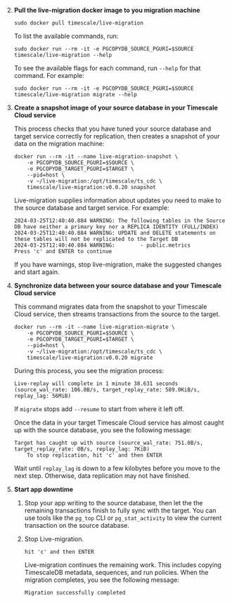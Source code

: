 2. **Pull the live-migration docker image to you migration machine**

   ```shell
   sudo docker pull timescale/live-migration
   ```
   To list the available commands, run:
   ```shell
   sudo docker run --rm -it -e PGCOPYDB_SOURCE_PGURI=$SOURCE  timescale/live-migration --help
   ```
   To see the available flags for each command, run `--help` for that command. For example:
   ```shell
   sudo docker run --rm -it -e PGCOPYDB_SOURCE_PGURI=$SOURCE  timescale/live-migration migrate --help
   ```
 
1. **Create a snapshot image of your source database in your Timescale Cloud service**

   This process checks that you have tuned your source database and target service correctly for replication, 
   then creates a snapshot of your data on the migration machine:

   ```shell
   docker run --rm -it --name live-migration-snapshot \
       -e PGCOPYDB_SOURCE_PGURI=$SOURCE \
       -e PGCOPYDB_TARGET_PGURI=$TARGET \
       --pid=host \
       -v ~/live-migration:/opt/timescale/ts_cdc \
       timescale/live-migration:v0.0.20 snapshot
   ```

   Live-migration supplies information about updates you need to make to the source database and target service. For example:   

   ```shell
   2024-03-25T12:40:40.884 WARNING: The following tables in the Source DB have neither a primary key nor a REPLICA IDENTITY (FULL/INDEX)
   2024-03-25T12:40:40.884 WARNING: UPDATE and DELETE statements on these tables will not be replicated to the Target DB
   2024-03-25T12:40:40.884 WARNING:        - public.metrics
   Press 'c' and ENTER to continue
   ```

   If you have warnings, stop live-migration, make the suggested changes and start again.

1. **Synchronize data between your source database and your Timescale Cloud service**

    This command migrates data from the snapshot to your Timescale Cloud service, then streams 
    transactions from the source to the target. 

   ```shell
   docker run --rm -it --name live-migration-migrate \
       -e PGCOPYDB_SOURCE_PGURI=$SOURCE \
       -e PGCOPYDB_TARGET_PGURI=$TARGET \
       --pid=host \
       -v ~/live-migration:/opt/timescale/ts_cdc \
       timescale/live-migration:v0.0.20 migrate
   ```
   
   During this process, you see the migration process:

   ```shell
   Live-replay will complete in 1 minute 38.631 seconds (source_wal_rate: 106.0B/s, target_replay_rate: 589.0KiB/s, replay_lag: 56MiB)
   ```

   If `migrate` stops add `--resume` to start from where it left off. 

   Once the data in your target Timescale Cloud service has almost caught up with the source database, 
   you see the following message:

   ```shell
   Target has caught up with source (source_wal_rate: 751.0B/s, target_replay_rate: 0B/s, replay_lag: 7KiB)
       To stop replication, hit 'c' and then ENTER
   ```
   
   Wait until `replay_lag` is down to a few kilobytes before you move to the next step. Otherwise, data 
   replication may not have finished.

1. **Start app downtime**

   1. Stop your app writing to the source database, then let the the remaining transactions 
      finish to fully sync with the target. You can use tools like the `pg_top` CLI or 
      `pg_stat_activity` to view the current transaction on the source database. 

   1. Stop Live-migration. 
   
      ```shell
      hit 'c' and then ENTER
      ```

      Live-migration continues the remaining work. This includes copying
      TimescaleDB metadata, sequences, and run policies. When the migration completes,
      you see the following message:
   
      ```sh
      Migration successfully completed
      ```

[Hypertable docs]: /use-timescale/:currentVersion:/hypertables/
